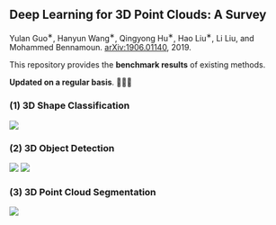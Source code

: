 ## Deep Learning for 3D Point Clouds: A Survey

Yulan Guo<sup>∗</sup>, Hanyun Wang<sup>∗</sup>,  Qingyong Hu<sup>∗</sup>,  Hao Liu<sup>∗</sup>,  Li Liu,  and Mohammed Bennamoun. [arXiv:1906.01140](https://arxiv.org/abs/1906.01140), 2019. 

This repository provides the **benchmark results** of existing methods. 

**Updated on a regular basis**. :tada::tada::tada:



### (1) 3D Shape Classification
![](https://i.imgur.com/bKazYnc.png)

### (2) 3D Object Detection
![](https://i.imgur.com/r8hrUJx.png)
![](https://i.imgur.com/u9VN7e1.png)


### (3) 3D Point Cloud Segmentation
![](https://i.imgur.com/qIPbefe.png)
